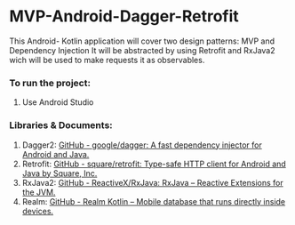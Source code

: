 # MVP-Android-Dagger-Retrofit

This Android- Kotlin application will cover two design patterns: MVP and Dependency Injection
It will be abstracted by using Retrofit and RxJava2 wich will be used to make requests it as observables.

### To run the project:
1. Use Android Studio

### Libraries & Documents:

1. Dagger2: [GitHub - google/dagger: A fast dependency injector for Android and Java.](https://github.com/google/dagger)
2. Retrofit: [GitHub - square/retrofit: Type-safe HTTP client for Android and Java by Square, Inc.](https://github.com/square/retrofit)
3. RxJava2: [GitHub - ReactiveX/RxJava: RxJava – Reactive Extensions for the JVM.](https://github.com/ReactiveX/RxJava)
4. Realm:  [GitHub - Realm Kotlin – Mobile database that runs directly inside devices.](https://github.com/realm/realm-java)

